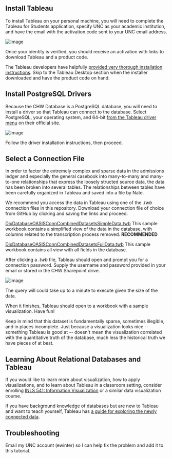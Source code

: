 ## Install Tableau ##

To install Tableau on your personal machine, you will need to complete the Tableau for Students application, specify UNC as your academic institution, and have the email with the activation code sent to your UNC email address.

![image](https://user-images.githubusercontent.com/7553742/143797622-9d870ff0-3a01-4b74-8ea1-c4095b65cbfe.png)

Once your identity is verified, you should receive an activation with links to download Tableau and a product code.

The Tableau developers have helpfully [provided very thorough installation instructions](https://help.tableau.com/current/desktopdeploy/en-us/desktop_deploy_download_and_install.htm#tableau-desktop). Skip to the Tableau Desktop section when the installer downloaded and have the product code on hand.

## Install PostgreSQL Drivers ##

Because the CHW Database is a PostgreSQL database, you will need to install a driver so that Tableau can connect to the database. Select PostgreSQL, your operating system, and 64-bit [from the Tableau driver menu]( https://www.tableau.com/support/drivers) on their official site.

![image](https://user-images.githubusercontent.com/7553742/143797858-76324a41-04cb-4dfb-8ef5-13aa66893706.png)

Follow the driver installation instructions, then proceed.

## Select a Connection File ##

In order to factor the extremely complex and sparse data in the admissions ledger and especially the general casebook into many-to-many and many-to-one relationships that express the loosely structed source data, the data has been broken into several tables. The relationships between tables have been carefully organized in Tableau and saved into a file by Nate.

We recommend you access the data in Tableau using one of the *.twb* connection files in this repository. Download your connection file of choice from GitHub by clicking and saving the links and proceed.

<a href="https://raw.githubusercontent.com/wintere/CommunityHistoriesWorkshopDB/main/DixDatabaseOASISConnCombinedDatasetsSimpleData.twb" download target="_blank" />DixDatabaseOASISConnCombinedDatasetsSimpleData.twb</a>
This sample workbook contains a simplified view of the data in the database, with columns related to the transcription process removed. **RECOMMENDED**

<a href="https://raw.githubusercontent.com/wintere/CommunityHistoriesWorkshopDB/main/DixDatabaseOASISConnCombinedDatasetsSimpleData.twb" download target="_blank" />DixDatabaseOASISConnCombinedDatasetsFullData.twb</a>
This sample workbook contains all view with all fields in the database.

After clicking a *.twb* file, Tableau should open and prompt you for a connection password.
Supply the username and password provided in your email or stored in the CHW Sharepoint drive.

![image](https://user-images.githubusercontent.com/7553742/143803991-ae519350-02a3-4a47-ad46-6e77d3927d2e.png)

The query will could take up to a minute to execute given the size of the data.

When it finishes, Tableau should open to a workbook with a sample visualization. Have fun!

Keep in mind that this dataset is fundamentally sparse, sometimes illegible, and in places incomplete. Just because a visualization looks nice -- something Tableau is good at -- doesn't mean the visualization correlated with the quantitative truth of the database, much less the historical truth we have pieces of at best.

## Learning About Relational Databases and Tableau ##

If you would like to learn more about visualization, how to apply visualizations, and to learn about Tableau in a classroom setting, consider enrolling [INLS 541: Information Visualization](https://sils.unc.edu/courses#541) or a similar data visualization course.

If you have background knowledge of databases but are new to Tableau and want to teach yourself, Tableau has [a guide for exploring the newly connected data](https://help.tableau.com/current/guides/get-started-tutorial/en-us/get-started-tutorial-drag.htm).

## Troubleshooting ##

Email my UNC account (ewinter) so I can help fix the problem and add it to this tutorial.
